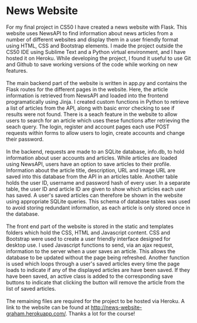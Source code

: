 # News Website
For my final project in CS50 I have created a news website with Flask. This website uses NewsAPI to find information about news articles from a number of different websites and display them in a user friendly format using HTML, CSS and Bootstrap elements. I made the project outside the CS50 IDE using Sublime Text and a Python virtual environment, and I have hosted it on Heroku. While developing the project, I found it useful to use Git and Github to save working versions of the code while working on new features.
<br><br>
The main backend part of the website is written in app.py and contains the Flask routes for the different pages in the website. Here, the article information is retrieved from NewsAPI and loaded into the frontend programatically using Jinja. I created custom functions in Python to retrieve a list of articles from the API, along with basic error checking to see if results were not found. There is a seach feature in the website to allow users to search for an article which uses these functions after retrieving the seach query. The login, register and account pages each use POST requests within forms to allow users to login, create accounts and change their password.
<br><br>
In the backend, requests are made to an SQLite database, info.db, to hold information about user accounts and articles. While articles are loaded using NewsAPI, users have an option to save articles to their profile. Information about the article title, description, URL and image URL are saved into this database from the API in an articles table. Another table holds the user ID, username and password hash of every user. In a separate table, the user ID and article ID are given to show which articles each user has saved. A user's saved articles can therefore be shown in the website using appropriate SQLite queries. This schema of database tables was used to avoid storing redundant information, as each article is only stored once in the database.
<br><br>
The front end part of the website is stored in the static and templates folders which hold the CSS, HTML and Javascript content. CSS and Bootstrap were used to create a user friendly interface designed for desktop use. I used Javascript functions to send, via an ajax request, information to the server when a user saves an article. This allows the database to be updated without the page being refreshed. Another function is used which loops through a user's saved articles every time the page loads to indicate if any of the displayed articles are have been saved. If they have been saved, an active class is added to the corresponding save buttons to indicate that clicking the button will remove the article from the list of saved articles.
<br><br>
The remaining files are required for the project to be hosted via Heroku. A link to the website can be found at http://news-website-graham.herokuapp.com/. Thanks a lot for the course!
